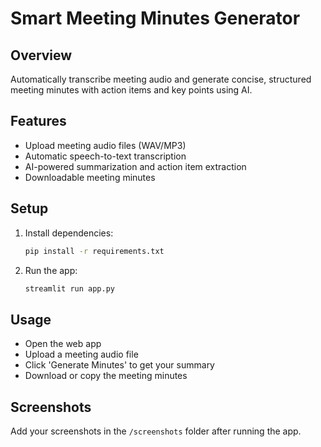 # Smart Meeting Minutes Generator

## Overview
Automatically transcribe meeting audio and generate concise, structured meeting minutes with action items and key points using AI.

## Features
- Upload meeting audio files (WAV/MP3)
- Automatic speech-to-text transcription
- AI-powered summarization and action item extraction
- Downloadable meeting minutes

## Setup
1. Install dependencies:
   ```bash
   pip install -r requirements.txt
   ```
2. Run the app:
   ```bash
   streamlit run app.py
   ```

## Usage
- Open the web app
- Upload a meeting audio file
- Click 'Generate Minutes' to get your summary
- Download or copy the meeting minutes

## Screenshots
Add your screenshots in the `/screenshots` folder after running the app. 